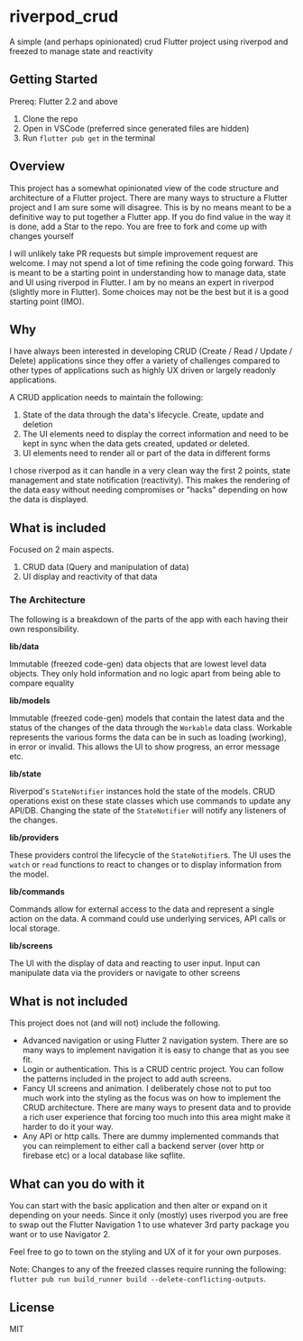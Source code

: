 # riverpod_crud

A simple (and perhaps opinionated) crud Flutter project using riverpod and freezed to manage state and reactivity 

## Getting Started

Prereq: Flutter 2.2 and above

1) Clone the repo
2) Open in VSCode (preferred since generated files are hidden)
3) Run `flutter pub get` in the terminal

## Overview

This project has a somewhat opinionated view of the code structure and architecture of a Flutter project. There are many ways to structure a Flutter project and I am sure some will disagree. This is by no means meant to be a definitive way to put together a Flutter app. If you do find value in the way it is done, add a Star to the repo. You are free to fork and come up with changes yourself

I will unlikely take PR requests but simple improvement request are welcome. I may not spend a lot of time refining the code going forward. This is meant to be a starting point in understanding how to manage data, state and UI using riverpod in Flutter. I am by no means an expert in riverpod (slightly more in Flutter). Some choices may not be the best but it is a good starting point (IMO).

## Why 

I have always been interested in developing CRUD (Create / Read / Update / Delete) applications since they offer a variety of challenges compared to other types of applications such as highly UX driven or largely readonly applications.

A CRUD application needs to maintain the following:
1) State of the data through the data's lifecycle. Create, update and deletion
2) The UI elements need to display the correct information and need to be kept in sync when the data gets created, updated or deleted.
3) UI elements need to render all or part of the data in different forms

I chose riverpod as it can handle in a very clean way the first 2 points, state management and state notification (reactivity). This makes the rendering of the data easy without needing compromises or "hacks" depending on how the data is displayed.

## What is included

Focused on 2 main aspects.
1) CRUD data (Query and manipulation of data)
2) UI display and reactivity of that data

### The Architecture

The following is a breakdown of the parts of the app with each having their own responsibility.

**lib/data** 

Immutable (freezed code-gen) data objects that are lowest level data objects. They only hold information and no logic apart from being able to compare equality

**lib/models**

Immutable (freezed code-gen) models that contain the latest data and the status of the changes of the data through the `Workable` data class. Workable represents the various forms the data can be in such as loading (working), in error or invalid. This allows the UI to show progress, an error message etc.

**lib/state**

Riverpod's `StateNotifier` instances hold the state of the models. CRUD operations exist on these state classes which use commands to update any API/DB. Changing the state of the `StateNotifier` will notify any listeners of the changes.

**lib/providers**

These providers control the lifecycle of the `StateNotifier`s. The UI uses the `watch` or `read` functions to react to changes or to display information from the model.

**lib/commands**

Commands allow for external access to the data and represent a single action on the data. A command could use underlying services, API calls or local storage.

**lib/screens**

The UI with the display of data and reacting to user input. Input can manipulate data via the providers or navigate to other screens

## What is not included

This project does not (and will not) include the following.
* Advanced navigation or using Flutter 2 navigation system. There are so many ways to implement navigation it is easy to change that as you see fit.
* Login or authentication. This is a CRUD centric project. You can follow the patterns included in the project to add auth screens. 
* Fancy UI screens and animation. I deliberately chose not to put too much work into the styling as the focus was on how to implement the CRUD architecture. There are many ways to present data and to provide a rich user experience that forcing too much into this area might make it harder to do it your way.
* Any API or http calls. There are dummy implemented commands that you can reimplement to either call a backend server (over http or firebase etc) or a local database like sqflite.

## What can you do with it

You can start with the basic application and then alter or expand on it depending on your needs. Since it only (mostly) uses riverpod you are free to swap out the Flutter Navigation 1 to use whatever 3rd party package you want or to use Navigator 2.

Feel free to go to town on the styling and UX of it for your own purposes. 

Note: Changes to any of the freezed classes require running the following: `flutter pub run build_runner build --delete-conflicting-outputs`. 

## License

MIT